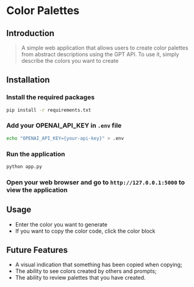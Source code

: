 # Color Palettes

## Introduction

> A simple web application that allows users to create color palettes from abstract descriptions using the GPT API.
> To use it, simply describe the colors you want to create

## Installation

### Install the required packages

```bash
pip install -r requirements.txt
```

### Add your OPENAI_API_KEY in `.env` file

```bash
echo "OPENAI_API_KEY={your-api-key}" > .env
```

### Run the application

```bash
python app.py
```

### Open your web browser and go to `http://127.0.0.1:5000` to view the application

## Usage

- Enter the color you want to generate
- If you want to copy the color code, click the color block

## Future Features
- A visual indication that something has been copied when copying;
- The ability to see colors created by others and prompts;
- The ability to review palettes that you have created. 
